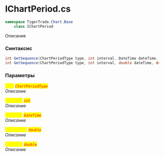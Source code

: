 
# IChartPeriod.cs
```csharp
namespace TigerTrade.Chart.Base  
    class IChartPeriod
```

Описание

### Синтаксис
```csharp
int GetSequence(ChartPeriodType type, int interval, DateTime dateTime, double timeOffset)
int GetSequence(ChartPeriodType type, int interval, double dateTime, double timeOffset)
```

### Параметры  
<mark style="color:yellow;">`type`</mark> <mark style="color:red;">*`ChartPeriodType`*</mark>  
 *Описание*  
  
<mark style="color:yellow;">`interval`</mark> <mark style="color:red;">*`int`*</mark>  
 *Описание*  
  
<mark style="color:yellow;">`dateTime`</mark> <mark style="color:red;">*`DateTime`*</mark>  
 *Описание*  
  
<mark style="color:yellow;">`timeOffset`</mark> <mark style="color:red;">*`double`*</mark>  
 *Описание*  
  
<mark style="color:yellow;">`dateTime`</mark> <mark style="color:red;">*`double`*</mark>  
 *Описание*  
  

                    
                    